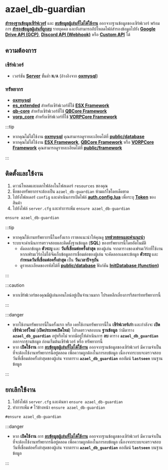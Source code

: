# azael_db-guardian

[**สำรองฐานข้อมูลเซิร์ฟเวอร์**](./config/server#backupserverdataenable) และ [**ลบข้อมูลผู้เล่นที่ไม่ได้ใช้งาน**](./config/server#autodeleteenable) ออกจากฐานข้อมูลของเซิร์ฟเวอร์ พร้อมการ [**สำรองข้อมูลผู้เล่นที่ถูกลบ**](./config/server#backupplayerdataenable) รายบุคคล และยังสามารถอัปโหลดไฟล์สำรองข้อมูลไปยัง [**Google Drive API (GCP)**](https://console.cloud.google.com/apis/library/drive.googleapis.com), [**Discord API (Webhook)**](https://discord.com/developers/docs/resources/webhook) หรือ [**Custom API**](./public/fileupload) ได้

## ความต้องการ

### เซิร์ฟเวอร์

- เวอร์ชัน [**Server**](https://runtime.fivem.net/artifacts/fivem/build_server_windows/master) ขั้นต่ำ **`N/A`** (อ้างอิงจาก [**oxmysql**](https://github.com/overextended/oxmysql))

### ทรัพยากร

- [**oxmysql**](https://github.com/overextended/oxmysql)
- **[es_extended](https://github.com/esx-framework/esx_core/tree/main/%5Bcore%5D/es_extended)** สำหรับเซิร์ฟเวอร์ที่ใช้ **[ESX Framework](https://github.com/esx-framework)**
- **[qb-core](https://github.com/qbcore-framework/qb-core)** สำหรับเซิร์ฟเวอร์ที่ใช้ **[QBCore Framework](https://github.com/qbcore-framework)**
- **[vorp_core](https://github.com/VORPCORE/vorp-core-lua)** สำหรับเซิร์ฟเวอร์ที่ใช้ **[VORPCore Framework](https://github.com/VORPCORE)**

:::tip

- หากคุณไม่ได้ใช้งาน **[oxmysql](https://github.com/overextended/oxmysql)** คุณสามารถดูรายละเอียดได้ที่ **[public/database](./public/database)**
- หากคุณไม่ได้ใช้งาน **[ESX Framework](https://github.com/esx-framework)**, **[QBCore Framework](https://github.com/qbcore-framework)** หรือ **[VORPCore Framework](https://github.com/VORPCORE)** คุณสามารถดูรายละเอียดได้ที่ **[public/framework](./public/framework)**

:::

## ติดตั้งและใช้งาน

1. ดาวน์โหลดและแตกไฟล์ลงในโฟลเดอร์ `resources` ของคุณ
2. ชื่อของทรัพยากรจะต้องเป็น `azael_db-guardian` ห้ามแก้ไขโดยเด็ดขาด
3. ไปยังโฟลเดอร์ `config` และดำเนินการเปิดไฟล์ **[auth.config.lua](./config/auth.md)** เพื่อระบุ **[Token](./config/auth#token)** ของสินค้า
4. ไปยังไฟล์ `server.cfg` และทำการเพิ่ม `ensure azael_db-guardian`

```diff title="server.cfg"
ensure azael_db-guardian
```

:::tip

- หากคุณใช้งานทรัพยากรนี้ในครั้งแรก เราขอแนะนำให้คุณดู [**บทช่วยสอนและคำแนะนำ**](./tutorial)
- ระบบจะดำเนินการตรวจสอบและติดตั้งฐานข้อมูล (**SQL**) ของทรัพยากรนี้โดยอัตโนมัติ
    - คัดลอกข้อมูล **ตัวระบุ** และ **วันที่เชื่อมต่อครั้งล่าสุด** ของผู้เล่น จากตารางของเฟรมเวิร์กที่ใช้งาน หากเฟรมเวิร์กไม่ได้จัดเก็บข้อมูลการเชื่อมต่อของผู้เล่น จะคัดลอกเฉพาะข้อมูล **ตัวระบุ** และ **กำหนดวันที่เชื่อมต่อครั้งล่าสุด** เป็น **วันเวลาปัจจุบัน**
    - ดูรายละเอียดของรหัสได้ที่ **[public/database](./public/database)** ฟังก์ชัน **[InitDatabase (function)](./public/database#initdatabase-function)**

:::

:::caution

- หากเซิร์ฟเวอร์ของคุณมีผู้เล่นออนไลน์อยู่เป็นจำนวนมาก โปรดหลีกเลี่ยงการรีสตาร์ททรัพยากรนี้

:::

:::danger

- หากใช้งานทรัพยากรนี้ในครั้งแรก หรือ เคยใช้งานทรัพยากรนี้ใน **เซิร์ฟเวอร์เก่า** และกำลังจะ **เปิดเซิร์ฟเวอร์ใหม่** (**เปิดประเทศเปิดใหม่**) โปรดตรวจสอบบน **ฐานข้อมูล** ว่ามีตาราง **`azael_db_guardian`** อยู่หรือไม่ หากมีอยู่ให้ดำเนินการ **ลบ** ตาราง **`azael_db_guardian`** ออกจากฐานข้อมูล ก่อนเริ่มต้นเซิร์ฟเวอร์ หรือ ทรัพยากรนี้
- หาก **เปิดใช้งาน** การ [**ลบข้อมูลผู้เล่นที่ไม่ได้ใช้งาน**](./config/server#autodeleteenable) ออกจากฐานข้อมูลของเซิร์ฟเวอร์ มีความจำเป็นที่จะต้องใช้งานทรัพยากรนี้อยู่ตลอด เพื่อความถูกต้องในการลบข้อมูล เนื่องจากระบบจะตรวจสอบ วันที่เชื่อมต่อครั้งล่าสุดของผู้เล่น จากตาราง **`azael_db_guardian`** คอลัมน์ **`lastseen`** บนฐานข้อมูล

:::

## ยกเลิกใช้งาน

1. ไปยังไฟล์ `server.cfg` และค้นหา `ensure azael_db-guardian`
2. ทำการเพิ่ม `#` ไว้ข้างหน้า `ensure azael_db-guardian`

```diff title="server.cfg"
#ensure azael_db-guardian
```

:::danger

- หาก **เปิดใช้งาน** การ [**ลบข้อมูลผู้เล่นที่ไม่ได้ใช้งาน**](./config/server#autodeleteenable) ออกจากฐานข้อมูลของเซิร์ฟเวอร์ มีความจำเป็นที่จะต้องใช้งานทรัพยากรนี้อยู่ตลอด เพื่อความถูกต้องในการลบข้อมูล เนื่องจากระบบจะตรวจสอบ วันที่เชื่อมต่อครั้งล่าสุดของผู้เล่น จากตาราง **`azael_db_guardian`** คอลัมน์ **`lastseen`** บนฐานข้อมูล

:::
